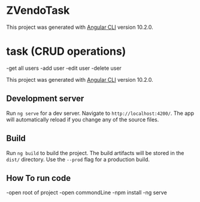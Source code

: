 # ZVendoTask

This project was generated with [Angular CLI](https://github.com/angular/angular-cli) version 10.2.0.

# task (CRUD operations)
-get all users
-add user
-edit user
-delete user


This project was generated with [Angular CLI](https://github.com/angular/angular-cli) version 10.2.0.



## Development server

Run `ng serve` for a dev server. Navigate to `http://localhost:4200/`. The app will automatically reload if you change any of the source files.


## Build

Run `ng build` to build the project. The build artifacts will be stored in the `dist/` directory. Use the `--prod` flag for a production build.

## How To run code 
-open root of project
-open commondLine
-npm install
-ng serve

